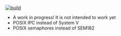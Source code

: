 [![build](https://img.shields.io/travis/amq/sender_receiver.svg)](https://travis-ci.org/amq/sender_receiver)

- A work in progress! It is not intended to work yet
- POSIX IPC instead of System V
- POSIX semaphores instead of SEM182